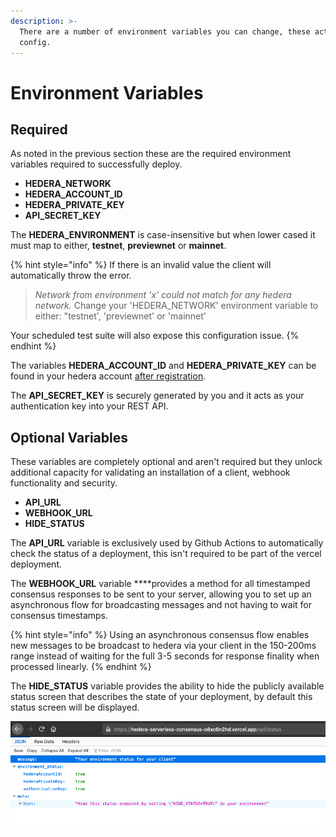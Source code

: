 ```yaml
---
description: >-
  There are a number of environment variables you can change, these act as your
  config.
---
```


# Environment Variables

## Required 

As noted in the previous section these are the required environment variables required to successfully deploy.

* **HEDERA\_NETWORK**
* **HEDERA\_ACCOUNT\_ID**
* **HEDERA\_PRIVATE\_KEY**
* **API\_SECRET\_KEY**

The **HEDERA\_ENVIRONMENT** is case-insensitive but when lower cased it must map to either, **testnet**, **previewnet** or **mainnet**.

{% hint style="info" %}
If there is an invalid value the client will automatically throw the error.

> _Network from environment 'x' could not match for any hedera network._ Change your 'HEDERA\_NETWORK' environment variable to either: "testnet', 'previewnet' or 'mainnet'

Your scheduled test suite will also expose this configuration issue.
{% endhint %}

The variables **HEDERA\_ACCOUNT\_ID** and **HEDERA\_PRIVATE\_KEY** can be found in your hedera account [after registration](https://portal.hedera.com/register). 

The **API\_SECRET\_KEY** is securely generated by you and it acts as your authentication key into your REST API.

## Optional Variables

These variables are completely optional and aren't required but they unlock additional capacity for validating an installation of a client, webhook functionality and security.

* **API\_URL**
* **WEBHOOK\_URL** 
* **HIDE\_STATUS**

The **API\_URL** variable is exclusively used by Github Actions to automatically check the status of a deployment, this isn't required to be part of the vercel deployment.

The **WEBHOOK\_URL** variable ****provides a method for all timestamped consensus responses to be sent to your server, allowing you to set up an asynchronous flow for broadcasting messages and not having to wait for consensus timestamps. 

{% hint style="info" %}
Using an asynchronous consensus flow enables new messages to be broadcast to hedera via your client in the 150-200ms range instead of waiting for the full 3-5 seconds for response finality when processed linearly.
{% endhint %}

The **HIDE\_STATUS** variable provides the ability to hide the publicly available status screen that describes the state of your deployment, by default this status screen will be displayed.

![Information of the current status of the deployment.](../.gitbook/assets/screenshot-2020-08-30-at-13.17.51.png)

